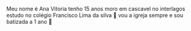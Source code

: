 Meu nome é Ana Vitoria tenho 15 anos moro em cascavel no interlagos estudo no colégio Francisco Lima da silva 
🌻 vou a igreja sempre e sou batizada a 1 ano
🦋

